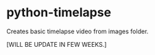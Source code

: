 # python-timelapse
Creates basic timelapse video from images folder.

[WILL BE UPDATE IN FEW WEEKS.]
